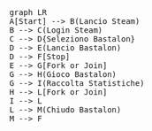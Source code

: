 <!DOCTYPE html>
<html lang="en">
<head>
    <meta charset="UTF-8">
    <meta name="viewport" content="width=device-width, initial-scale=1.0">
    <title>Your Page Title</title>
    <script type="module">
        import mermaid from 'https://cdn.jsdelivr.net/npm/mermaid@latest/dist/mermaid.esm.min.mjs';
        mermaid.initialize({ startOnLoad: true });
    </script>
</head>
<body>
    <pre class="mermaid">
        graph LR
        A[Start] --> B(Lancio Steam)
        B --> C(Login Steam)
        C --> D{Seleziono Bastalon}
        D --> E(Lancio Bastalon)
        D --> F[Stop]
        E --> G[Fork or Join]
        G --> H(Gioco Bastalon)
        G --> I(Raccolta Statistiche)
        H --> L[Fork or Join]
        I --> L
        L --> M(Chiudo Bastalon)
        M --> F
    </pre>
</body>
</html>
